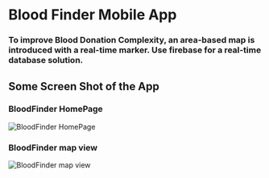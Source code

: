 # Blood Finder Mobile App
### To improve Blood Donation Complexity, an area-based map is introduced with a real-time marker. Use firebase for a real-time database solution.

## Some Screen Shot of the App

### BloodFinder HomePage
![BloodFinder HomePage](https://github.com/SohanCSERU/Blood_Finder/blob/master/Screenshot/BloodFinder1.png)  

### BloodFinder map view
![BloodFinder  map view](https://github.com/SohanCSERU/Blood_Finder/blob/master/Screenshot/BloodFinder.png)  

